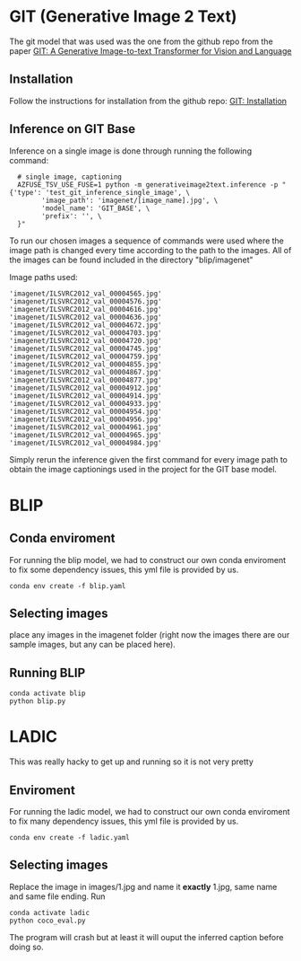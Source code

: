 # GIT (Generative Image 2 Text)
The git model that was used was the one from the github repo from the paper [GIT: A Generative Image-to-text Transformer for Vision and Language](https://arxiv.org/abs/2205.14100)

## Installation
Follow the instructions for installation from the github repo: [GIT: Installation](https://github.com/microsoft/GenerativeImage2Text/blob/main/README.md#installation)

## Inference on GIT Base
Inference on a single image is done through running the following command:
```shell
  # single image, captioning
  AZFUSE_TSV_USE_FUSE=1 python -m generativeimage2text.inference -p "{'type': 'test_git_inference_single_image', \
        'image_path': 'imagenet/[image_name].jpg', \
        'model_name': 'GIT_BASE', \
        'prefix': '', \
  }"
```

To run our chosen images a sequence of commands were used where the image path is changed every time according to the path to the images.
All of the images can be found included in the directory "blip/imagenet"

Image paths used:

```shell
'imagenet/ILSVRC2012_val_00004565.jpg'
'imagenet/ILSVRC2012_val_00004576.jpg'
'imagenet/ILSVRC2012_val_00004616.jpg'
'imagenet/ILSVRC2012_val_00004636.jpg'
'imagenet/ILSVRC2012_val_00004672.jpg'
'imagenet/ILSVRC2012_val_00004703.jpg'
'imagenet/ILSVRC2012_val_00004720.jpg'
'imagenet/ILSVRC2012_val_00004745.jpg'
'imagenet/ILSVRC2012_val_00004759.jpg'
'imagenet/ILSVRC2012_val_00004855.jpg'
'imagenet/ILSVRC2012_val_00004867.jpg'
'imagenet/ILSVRC2012_val_00004877.jpg'
'imagenet/ILSVRC2012_val_00004912.jpg'
'imagenet/ILSVRC2012_val_00004914.jpg'
'imagenet/ILSVRC2012_val_00004933.jpg'
'imagenet/ILSVRC2012_val_00004954.jpg'
'imagenet/ILSVRC2012_val_00004956.jpg'
'imagenet/ILSVRC2012_val_00004961.jpg'
'imagenet/ILSVRC2012_val_00004965.jpg'
'imagenet/ILSVRC2012_val_00004984.jpg'
```

Simply rerun the inference given the first command for every image path to obtain the image captionings used in the project for the GIT base model. 

# BLIP

## Conda enviroment
For running the blip model, we had to construct our own conda enviroment to fix some dependency issues, this yml file is provided by us.
```shell
conda env create -f blip.yaml
```

## Selecting images
place any images in the imagenet folder (right now the images there are our sample images, but any can be placed here).

## Running BLIP
```shell
conda activate blip
python blip.py
```

# LADIC
This was really hacky to get up and running so it is not very pretty

## Enviroment
For running the ladic model, we had to construct our own conda enviroment to fix many dependency issues, this yml file is provided by us.
```shell
conda env create -f ladic.yaml
```

## Selecting images
Replace the image in images/1.jpg and name it **exactly** 1.jpg, same name and same file ending. Run 
```shell
conda activate ladic
python coco_eval.py
```
The program will crash but at least it will ouput the inferred caption before doing so.
